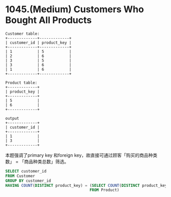 # 1045.(Medium) Customers Who Bought All Products

```
Customer table:
+-------------+-------------+
| customer_id | product_key |
+-------------+-------------+
| 1           | 5           |
| 2           | 6           |
| 3           | 5           |
| 3           | 6           |
| 1           | 6           |
+-------------+-------------+

Product table:
+-------------+
| product_key |
+-------------+
| 5           |
| 6           |
+-------------+

output
+-------------+
| customer_id |
+-------------+
| 1           |
| 3           |
+-------------+
```

本题强调了primary key 和foreign key，故直接可通过顾客「购买的商品种类数」 = 「商品种类总数」筛选。

```sql
SELECT customer_id
FROM Customer
GROUP BY customer_id
HAVING COUNT(DISTINCT product_key) = (SELECT COUNT(DISTINCT product_key)
                                     FROM Product)
```